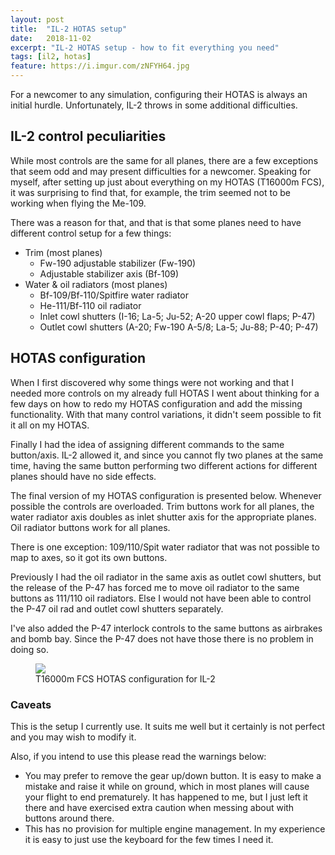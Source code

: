 ```yaml
---
layout: post
title:  "IL-2 HOTAS setup"
date:   2018-11-02
excerpt: "IL-2 HOTAS setup - how to fit everything you need"
tags: [il2, hotas]
feature: https://i.imgur.com/zNFYH64.jpg
---
```

For a newcomer to any simulation, configuring their HOTAS is always an initial hurdle. Unfortunately, IL-2 throws in some additional difficulties.

## IL-2 control peculiarities

While most controls are the same for all planes, there are a few exceptions that seem odd and may present difficulties for a newcomer. Speaking for myself, after setting up just about everything on my HOTAS (T16000m FCS), it was surprising to find that, for example, the trim seemed not to be working when flying the Me-109.

There was a reason for that, and that is that some planes need to have different control setup for a few things:

* Trim (most planes)
    * Fw-190 adjustable stabilizer (Fw-190)
    * Adjustable stabilizer axis (Bf-109)
* Water & oil radiators (most planes)
    * Bf-109/Bf-110/Spitfire water radiator
    * He-111/Bf-110 oil radiator
    * Inlet cowl shutters (I-16; La-5; Ju-52; A-20 upper cowl flaps; P-47)
    * Outlet cowl shutters (A-20; Fw-190 A-5/8; La-5; Ju-88; P-40; P-47)

## HOTAS configuration

When I first discovered why some things were not working and that I needed more controls on my already full HOTAS I went about thinking for a few days on how to redo my HOTAS configuration and add the missing functionality. With that many control variations, it didn't seem possible to fit it all on my HOTAS.

Finally I had the idea of assigning different commands to the same button/axis. IL-2 allowed it, and since you cannot fly two planes at the same time, having the same button performing two different actions for different planes should have no side effects.

The final version of my HOTAS configuration is presented below. Whenever possible the controls are overloaded. Trim buttons work for all planes, the water radiator axis doubles as inlet shutter axis for the appropriate planes. Oil radiator buttons work for all planes.

There is one exception: 109/110/Spit water radiator that was not possible to map to axes, so it got its own buttons.

Previously I had the oil radiator in the same axis as outlet cowl shutters, but the release of the P-47 has forced me to move oil radiator to the same buttons as 111/110 oil radiators. Else I would not have been able to control the P-47 oil rad and outlet cowl shutters separately.

I've also added the P-47 interlock controls to the same buttons as airbrakes and bomb bay. Since the P-47 does not have those there is no problem in doing so.

<figure class="">
    <a href="https://i.imgur.com/wVkrx2y.png"><img src="https://i.imgur.com/wVkrx2y.png"></a>
    <figcaption>T16000m FCS HOTAS configuration for IL-2</figcaption>
</figure>

### Caveats

This is the setup I currently use. It suits me well but it certainly is not perfect and you may wish to modify it.

Also, if you intend to use this please read the warnings below:
* You may prefer to remove the gear up/down button. It is easy to make a mistake and raise it while on ground, which in most planes will cause your flight to end prematurely. It has happened to me, but I just left it there and have exercised extra caution when messing about with buttons around there.
* This has no provision for multiple engine management. In my experience it is easy to just use the keyboard for the few times I need it.